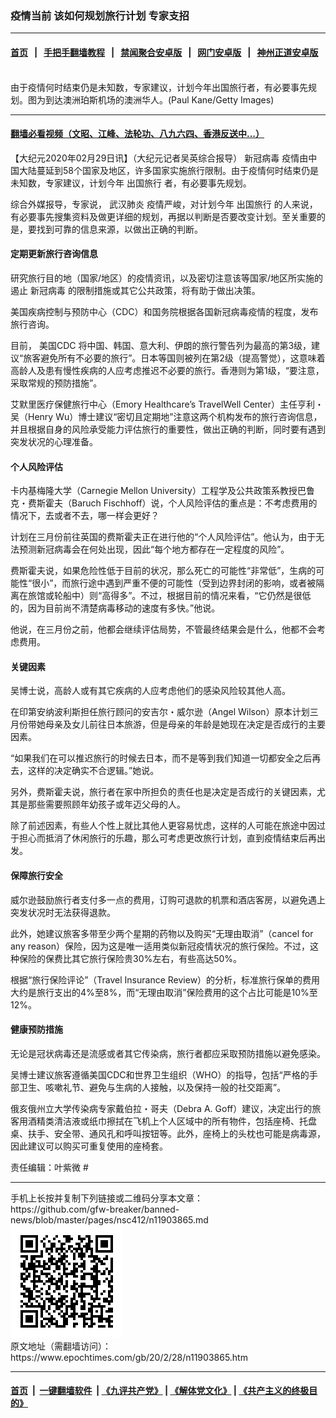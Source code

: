 ### 疫情当前 该如何规划旅行计划 专家支招
------------------------

#### [首页](https://github.com/gfw-breaker/banned-news/blob/master/README.md) &nbsp;&nbsp;|&nbsp;&nbsp; [手把手翻墙教程](https://github.com/gfw-breaker/guides/wiki) &nbsp;&nbsp;|&nbsp;&nbsp; [禁闻聚合安卓版](https://github.com/gfw-breaker/bn-android) &nbsp;&nbsp;|&nbsp;&nbsp; [网门安卓版](https://github.com/oGate2/oGate) &nbsp;&nbsp;|&nbsp;&nbsp; [神州正道安卓版](https://github.com/SzzdOgate/update) 



<div><img alt="" class="aligncenter wp-post-image" src="https://i.epochtimes.com/assets/uploads/2020/02/GettyImages-1203382805-600x400.jpg"/>
<div class="red16 caption">
 由于疫情何时结束仍是未知数，专家建议，计划今年出国旅行者，有必要事先规划。图为到达澳洲珀斯机场的澳洲华人。(Paul Kane/Getty Images)
</div>
</div><hr/>

#### [翻墙必看视频（文昭、江峰、法轮功、八九六四、香港反送中...）](https://github.com/gfw-breaker/banned-news/blob/master/pages/link3.md)

<div><p>
 【大纪元2020年02月29日讯】（大纪元记者吴英综合报导）
 <ok href="https://www.epochtimes.com/gb/tag/%E6%96%B0%E5%86%A0%E7%97%85%E6%AF%92.html">
  新冠病毒
 </ok>
 疫情由中国大陆蔓延到58个国家及地区，许多国家实施旅行限制。由于疫情何时结束仍是未知数，专家建议，计划今年
 <ok href="https://www.epochtimes.com/gb/tag/%E5%87%BA%E5%9B%BD%E6%97%85%E8%A1%8C.html">
  出国旅行
 </ok>
 者，有必要事先规划。
</p>
<p>
 综合外媒报导，专家说，
 <ok href="https://www.epochtimes.com/gb/tag/%E6%AD%A6%E6%B1%89%E8%82%BA%E7%82%8E.html">
  武汉肺炎
 </ok>
 疫情严峻，对计划今年
 <ok href="https://www.epochtimes.com/gb/tag/%E5%87%BA%E5%9B%BD%E6%97%85%E8%A1%8C.html">
  出国旅行
 </ok>
 的人来说，有必要事先搜集资料及做更详细的规划，再据以判断是否要改变计划。至关重要的是，要找到可靠的信息来源，以做出正确的判断。
</p>
<h4>
 <strong>
  定期更新旅行咨询信息
 </strong>
</h4>
<p>
 研究旅行目的地（国家/地区）的疫情资讯，以及密切注意该等国家/地区所实施的遏止
 <ok href="https://www.epochtimes.com/gb/tag/%E6%96%B0%E5%86%A0%E7%97%85%E6%AF%92.html">
  新冠病毒
 </ok>
 的限制措施或其它公共政策，将有助于做出决策。
</p>
<p>
 美国疾病控制与预防中心（CDC）和国务院根据各国新冠病毒疫情的程度，发布旅行咨询。
</p>
<p>
 目前，
 <ok href="https://wwwnc.cdc.gov/travel/notices" rel="noopener noreferrer" target="_blank">
  美国CDC
 </ok>
 将中国、韩国、意大利、伊朗的旅行警告列为最高的第3级，建议“旅客避免所有不必要的旅行”。日本等国则被列在第2级（提高警觉），这意味着高龄人及患有慢性疾病的人应考虑推迟不必要的旅行。香港则为第1级，“要注意，采取常规的预防措施”。
</p>
<p>
 艾默里医疗保健旅行中心（Emory Healthcare’s TravelWell Center）主任亨利・吴（Henry Wu）博士建议“密切且定期地”注意这两个机构发布的旅行咨询信息，并且根据自身的风险承受能力评估旅行的重要性，做出正确的判断，同时要有遇到突发状况的心理准备。
</p>
<h4>
 <strong>
  个人风险评估
 </strong>
</h4>
<p>
 卡内基梅隆大学（Carnegie Mellon University）工程学及公共政策系教授巴鲁克・费斯霍夫（Baruch Fischhoff）说，个人风险评估的重点是：不考虑费用的情况下，去或者不去，哪一样会更好？
</p>
<p>
 计划在三月份前往英国的费斯霍夫正在进行他的“个人风险评估”。他认为，由于无法预测新冠病毒会在何处出现，因此“每个地方都存在一定程度的风险”。
</p>
<p>
 费斯霍夫说，如果危险性低于目前的状况，那么死亡的可能性“非常低”，生病的可能性“很小”，而旅行途中遇到严重不便的可能性（受到边界封闭的影响，或者被隔离在旅馆或轮船中）则“高得多”。不过，根据目前的情况来看，“它仍然是很低的，因为目前尚不清楚病毒移动的速度有多快。”他说。
</p>
<p>
 他说，在三月份之前，他都会继续评估局势，不管最终结果会是什么，他都不会考虑费用。
</p>
<h4>
 <strong>
  关键因素
 </strong>
</h4>
<p>
 吴博士说，高龄人或有其它疾病的人应考虑他们的感染风险较其他人高。
</p>
<p>
 在印第安纳波利斯担任旅行顾问的安吉尔・威尔逊（Angel Wilson）原本计划三月份带她母亲及女儿前往日本旅游，但是母亲的年龄是她现在决定是否成行的主要因素。
</p>
<p>
 “如果我们在可以推迟旅行的时候去日本，而不是等到我们知道一切都安全之后再去，这样的决定确实不合逻辑。”她说。
</p>
<p>
 另外，费斯霍夫说，旅行者在家中所担负的责任也是决定是否成行的关键因素，尤其是那些需要照顾年幼孩子或年迈父母的人。
</p>
<p>
 除了前述因素，有些人个性上就比其他人更容易忧虑，这样的人可能在旅途中因过于担心而抵消了休闲旅行的乐趣，那么可考虑更改旅行计划，直到疫情结束后再出发。
</p>
<h4>
 <strong>
  保障旅行安全
 </strong>
</h4>
<p>
 威尔逊鼓励旅行者支付多一点的费用，订购可退款的机票和酒店客房，以避免遇上突发状况时无法获得退款。
</p>
<p>
 此外，她建议旅客多带至少两个星期的药物以及购买“无理由取消”（cancel for any reason）保险，因为这是唯一适用类似新冠疫情状况的旅行保险。不过，这种保险的保费比其它旅行保险贵30%左右，有些高达50%。
</p>
<p>
 根据“旅行保险评论”（Travel Insurance Review）的分析，标准旅行保单的费用大约是旅行支出的4%至8%，而“无理由取消”保险费用的这个占比可能是10%至12%。
</p>
<h4>
 <strong>
  健康预防措施
 </strong>
</h4>
<p>
 无论是冠状病毒还是流感或者其它传染病，旅行者都应采取预防措施以避免感染。
</p>
<p>
 吴博士建议旅客遵循美国CDC和世界卫生组织（WHO）的指导，包括“严格的手部卫生、咳嗽礼节、避免与生病的人接触，以及保持一般的社交距离”。
</p>
<p>
 俄亥俄州立大学传染病专家戴伯拉・哥夫（Debra A. Goff）建议，决定出行的旅客用酒精类清洁液或纸巾擦拭在飞机上个人区域中的所有物件，包括座椅、托盘桌、扶手、安全带、通风孔和呼叫按钮等。此外，座椅上的头枕也可能是病毒源，因此建议可以购买可重复使用的座椅套。
</p>
<p>
 责任编辑：叶紫微 #
</p>
</div>
<hr/>
手机上长按并复制下列链接或二维码分享本文章：<br/>
https://github.com/gfw-breaker/banned-news/blob/master/pages/nsc412/n11903865.md <br/>
<a href='https://github.com/gfw-breaker/banned-news/blob/master/pages/nsc412/n11903865.md'><img src='https://github.com/gfw-breaker/banned-news/blob/master/pages/nsc412/n11903865.md.png'/></a> <br/>
原文地址（需翻墙访问）：https://www.epochtimes.com/gb/20/2/28/n11903865.htm


------------------------
#### [首页](https://github.com/gfw-breaker/banned-news/blob/master/README.md) &nbsp;|&nbsp; [一键翻墙软件](https://github.com/gfw-breaker/nogfw/blob/master/README.md) &nbsp;| [《九评共产党》](https://github.com/gfw-breaker/9ping.md/blob/master/README.md#九评之一评共产党是什么) | [《解体党文化》](https://github.com/gfw-breaker/jtdwh.md/blob/master/README.md) | [《共产主义的终极目的》](https://github.com/gfw-breaker/gczydzjmd.md/blob/master/README.md)


<img src='http://gfw-breaker.win/banned-news/pages/nsc412/n11903865.md' width='0px' height='0px'/>